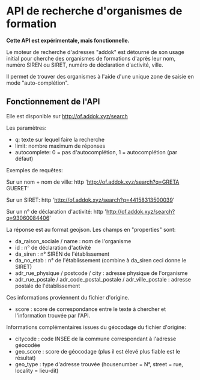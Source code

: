 # API de recherche d'organismes de formation

**Cette API est expérimentale, mais fonctionnelle.**

Le moteur de recherche d'adresses "addok" est détourné de son usage initial pour cherche des organismes de formations d'après leur nom, numéro SIREN ou SIRET, numéro de déclaration d'activité, ville.

Il permet de trouver des organismes à l'aide d'une unique zone de saisie en mode "auto-complétion".

## Fonctionnement de l'API

Elle est disponible sur http://of.addok.xyz/search

Les paramètres:

- q: texte sur lequel faire la recherche
- limit: nombre maximum de réponses
- autocomplete: 0 = pas d'autocomplétion, 1 = autocomplétion (par défaut)

Exemples de requêtes:

Sur un nom + nom de ville:
http 'http://of.addok.xyz/search?q=GRETA GUERET'

Sur un SIRET:
http 'http://of.addok.xyz/search?q=44158313500039'

Sur un n° de déclaration d'activité:
http 'http://of.addok.xyz/search?q=93060084406'


La réponse est au format geojson.
Les champs en "properties" sont:
- da_raison_sociale / name : nom de l'organisme
- id : n° de déclaration d'activité
- da_siren : n° SIREN de l'établissement
- da_no_etab : n° de l'établissement (combine à da_siren ceci donne le SIRET)
- adr_rue_physique / postcode / city : adresse physique de l'organisme
- adr_rue_postale / adr_code_postal_postale / adr_ville_postale : adresse postale de l'établissement

Ces informations proviennent du fichier d'origine.

- score : score de correspondance entre le texte à chercher et l'information trouvée par l'API.

Informations complémentaires issues du géocodage du fichier d'origine:
- citycode : code INSEE de la commune correspondant à l'adresse géocodée
- geo_score : score de géocodage (plus il est élevé plus fiable est le résultat)
- geo_type : type d'adresse trouvée (housenumber = N°, street = rue, locality = lieu-dit)
